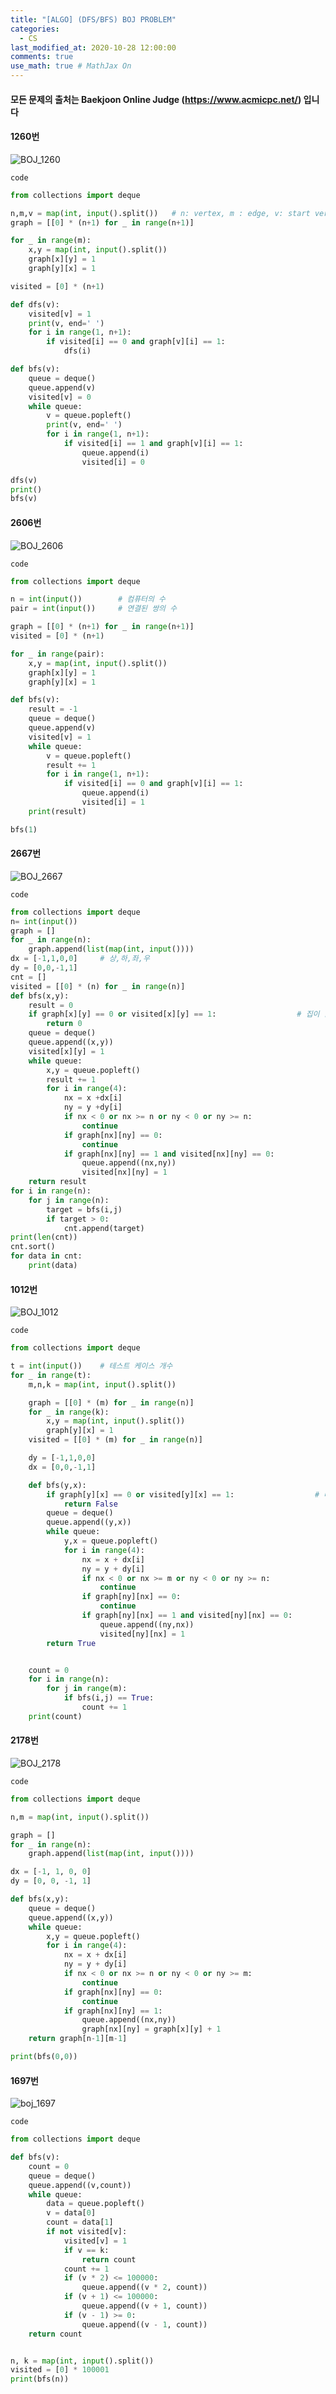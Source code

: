```yaml
---
title: "[ALGO] (DFS/BFS) BOJ PROBLEM"
categories: 
  - CS
last_modified_at: 2020-10-28 12:00:00
comments: true
use_math: true # MathJax On
---
```


#### 모든 문제의 출처는 Baekjoon Online Judge (https://www.acmicpc.net/) 입니다

#### 1260번
![BOJ_1260](https://user-images.githubusercontent.com/62474292/107109512-8322cd80-6884-11eb-9d16-a33144f47213.JPG)

`code`
```py
from collections import deque

n,m,v = map(int, input().split())   # n: vertex, m : edge, v: start vertex
graph = [[0] * (n+1) for _ in range(n+1)]

for _ in range(m):
    x,y = map(int, input().split())
    graph[x][y] = 1
    graph[y][x] = 1

visited = [0] * (n+1)

def dfs(v):
    visited[v] = 1
    print(v, end=' ')
    for i in range(1, n+1):
        if visited[i] == 0 and graph[v][i] == 1:
            dfs(i)

def bfs(v):
    queue = deque()
    queue.append(v)
    visited[v] = 0
    while queue:
        v = queue.popleft()
        print(v, end=' ')
        for i in range(1, n+1):
            if visited[i] == 1 and graph[v][i] == 1:
                queue.append(i)
                visited[i] = 0

dfs(v)
print()
bfs(v)
```

#### 2606번
![BOJ_2606](https://user-images.githubusercontent.com/62474292/107109513-83bb6400-6884-11eb-8760-8576288beb4c.JPG)

`code`
```py
from collections import deque

n = int(input())        # 컴퓨터의 수
pair = int(input())     # 연결된 쌍의 수

graph = [[0] * (n+1) for _ in range(n+1)]
visited = [0] * (n+1)

for _ in range(pair):
    x,y = map(int, input().split())
    graph[x][y] = 1
    graph[y][x] = 1

def bfs(v):
    result = -1
    queue = deque()
    queue.append(v)
    visited[v] = 1
    while queue:
        v = queue.popleft()
        result += 1
        for i in range(1, n+1):
            if visited[i] == 0 and graph[v][i] == 1:
                queue.append(i)
                visited[i] = 1
    print(result)

bfs(1)
```

#### 2667번

![BOJ_2667](https://user-images.githubusercontent.com/62474292/107109514-8453fa80-6884-11eb-9c7e-6470f2468e02.JPG)

`code`
```py
from collections import deque
n= int(input())
graph = []
for _ in range(n):
    graph.append(list(map(int, input())))
dx = [-1,1,0,0]     # 상,하,좌,우
dy = [0,0,-1,1]
cnt = []
visited = [[0] * (n) for _ in range(n)]
def bfs(x,y):
    result = 0
    if graph[x][y] == 0 or visited[x][y] == 1:                  # 집이 없는 곳 or 이미 방문한 곳
        return 0
    queue = deque()
    queue.append((x,y))
    visited[x][y] = 1
    while queue:
        x,y = queue.popleft()
        result += 1
        for i in range(4):
            nx = x +dx[i]
            ny = y +dy[i]
            if nx < 0 or nx >= n or ny < 0 or ny >= n:
                continue
            if graph[nx][ny] == 0:
                continue
            if graph[nx][ny] == 1 and visited[nx][ny] == 0:
                queue.append((nx,ny))
                visited[nx][ny] = 1
    return result
for i in range(n):
    for j in range(n):
        target = bfs(i,j)
        if target > 0:
            cnt.append(target)
print(len(cnt))
cnt.sort()
for data in cnt:
    print(data)
```

#### 1012번

![BOJ_1012](https://user-images.githubusercontent.com/62474292/107109515-84ec9100-6884-11eb-8c09-2b188c76b792.JPG)

`code`
```py
from collections import deque

t = int(input())    # 테스트 케이스 개수
for _ in range(t):
    m,n,k = map(int, input().split())

    graph = [[0] * (m) for _ in range(n)]
    for _ in range(k):
        x,y = map(int, input().split())
        graph[y][x] = 1
    visited = [[0] * (m) for _ in range(n)]

    dy = [-1,1,0,0]
    dx = [0,0,-1,1]

    def bfs(y,x):
        if graph[y][x] == 0 or visited[y][x] == 1:                  # 배추가 없거나 이미 방문한 배추인 경우
            return False
        queue = deque()
        queue.append((y,x))
        while queue:
            y,x = queue.popleft()
            for i in range(4):
                nx = x + dx[i]
                ny = y + dy[i]
                if nx < 0 or nx >= m or ny < 0 or ny >= n:
                    continue
                if graph[ny][nx] == 0:
                    continue
                if graph[ny][nx] == 1 and visited[ny][nx] == 0:
                    queue.append((ny,nx))
                    visited[ny][nx] = 1
        return True


    count = 0
    for i in range(n):
        for j in range(m):
            if bfs(i,j) == True:
                count += 1
    print(count)
```

#### 2178번

![BOJ_2178](https://user-images.githubusercontent.com/62474292/107109516-84ec9100-6884-11eb-82dc-d85707e0c6fa.JPG)

`code`
```py
from collections import deque

n,m = map(int, input().split())

graph = []
for _ in range(n):
    graph.append(list(map(int, input())))

dx = [-1, 1, 0, 0]
dy = [0, 0, -1, 1]

def bfs(x,y):
    queue = deque()
    queue.append((x,y))
    while queue:
        x,y = queue.popleft()
        for i in range(4):
            nx = x + dx[i]
            ny = y + dy[i]
            if nx < 0 or nx >= n or ny < 0 or ny >= m:
                continue
            if graph[nx][ny] == 0:
                continue
            if graph[nx][ny] == 1:
                queue.append((nx,ny))
                graph[nx][ny] = graph[x][y] + 1
    return graph[n-1][m-1]

print(bfs(0,0))
```

#### 1697번
![boj_1697](https://user-images.githubusercontent.com/62474292/107109551-bf562e00-6884-11eb-9166-08166acbd77c.JPG)

`code`
```py
from collections import deque

def bfs(v):
    count = 0
    queue = deque()
    queue.append((v,count))
    while queue:
        data = queue.popleft()
        v = data[0]
        count = data[1]
        if not visited[v]:
            visited[v] = 1
            if v == k:
                return count
            count += 1
            if (v * 2) <= 100000:
                queue.append((v * 2, count))
            if (v + 1) <= 100000:
                queue.append((v + 1, count))
            if (v - 1) >= 0:
                queue.append((v - 1, count))
    return count


n, k = map(int, input().split())
visited = [0] * 100001
print(bfs(n))
```
